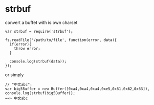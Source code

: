 strbuf
========

convert a buffet with is own charset

````
var strbuf = require('strbuf');

fs.readFile('/path/to/file', function(error, data){
  if(error){
    throw error;
  }
  
  console.log(strbuf(data));
});
````
or simply

````
// "中文abc";
var big5Buffer = new Buffer([0xa4,0xa4,0xa4,0xe5,0x61,0x62,0x63]),
console.log(strbuf(big5Buffer));
==> 中文abc
````

